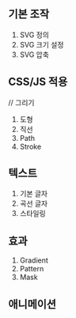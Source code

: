 ## 기본 조작
1. SVG 정의
2. SVG 크기 설정
3. SVG 압축

## CSS/JS 적용
// 그리기
1. 도형
2. 직선
3. Path
4. Stroke

## 텍스트
1. 기본 글자
2. 곡선 글자
3. 스타일링

## 효과
1. Gradient
2. Pattern
3. Mask

## 애니메이션
